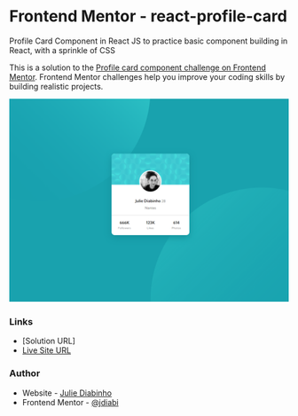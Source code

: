 # Frontend Mentor - react-profile-card

Profile Card Component in React JS to practice basic component building in React, with a sprinkle of CSS

This is a solution to the [Profile card component challenge on Frontend Mentor](https://www.frontendmentor.io/challenges/profile-card-component-cfArpWshJ). Frontend Mentor challenges help you improve your coding skills by building realistic projects. 

![](./src/images/desktop-screenshot.png)

### Links

- [Solution URL]
- [Live Site URL](https://jdiabi-react-profile-card.netlify.app)

### Author

- Website - [Julie Diabinho](https://github.com/jdiabi)
- Frontend Mentor - [@jdiabi](https://www.frontendmentor.io/profile/jdiabi)
